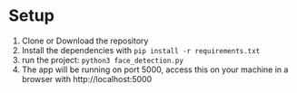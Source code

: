 # Setup
1. Clone or Download the repository
2. Install the dependencies with `pip install -r requirements.txt`
3. run the project: `python3 face_detection.py`
4. The app will be running on port 5000, access this on your machine in a browser with http://localhost:5000
